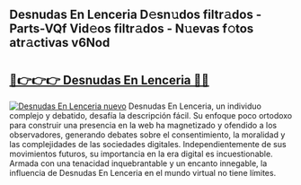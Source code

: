 ## Desnudas En Lenceria D𝚎sn𝚞dos filtr𝚊dos - Parts-VQf Vid𝚎os filtr𝚊dos - N𝚞evas f𝚘tos atr𝚊ctivas v6Nod

# <h2><a href="http://mb53egd.tromn.icu/?c=Desnudas+En+Lenceria">🔗👉👉👉 Desnudas En Lenceria 🔗🔗</a></h2>

[![Desnudas En Lenceria nuevo](https://i.imgur.com/pEAQMta.gif)](http://mb53egd.tromn.icu/?c=Desnudas+En+Lenceria)
Desnudas En Lenceria, un individuo complejo y debatido, desafía la descripción fácil. Su enfoque poco ortodoxo para construir una presencia en la web ha magnetizado y ofendido a los observadores, generando debates sobre el consentimiento, la moralidad y las complejidades de las sociedades digitales. Independientemente de sus movimientos futuros, su importancia en la era digital es incuestionable. Armada con una tenacidad inquebrantable y un encanto innegable, la influencia de Desnudas En Lenceria en el mundo virtual no tiene límites.
